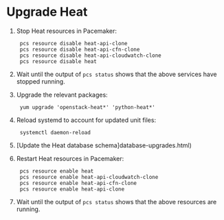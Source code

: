 # Upgrade Heat

1. Stop Heat resources in Pacemaker:

        pcs resource disable heat-api-clone
        pcs resource disable heat-api-cfn-clone
        pcs resource disable heat-api-cloudwatch-clone
        pcs resource disable heat

1. Wait until the output of `pcs status` shows that the above services have
   stopped running.

1. Upgrade the relevant packages:

        yum upgrade 'openstack-heat*' 'python-heat*'

1. Reload systemd to account for updated unit files:

        systemctl daemon-reload

1. [Update the Heat database schema]database-upgrades.html)

1. Restart Heat resources in Pacemaker:

        pcs resource enable heat
        pcs resource enable heat-api-cloudwatch-clone
        pcs resource enable heat-api-cfn-clone
        pcs resource enable heat-api-clone

1. Wait until the output of `pcs status` shows that the above
   resources are running.
